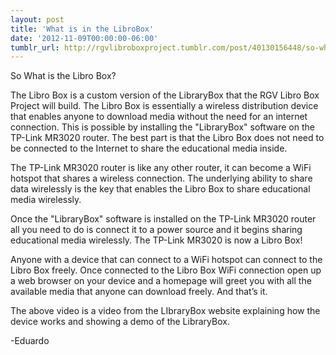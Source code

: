 ```yaml
---
layout: post
title: 'What is in the LibroBox'
date: '2012-11-09T00:00:00-06:00'
tumblr_url: http://rgvlibroboxproject.tumblr.com/post/40130156448/so-what-is-the-libro-box-the-libro-box-is-a
---
```

So What is the Libro Box?

The Libro Box is a custom version of the LibraryBox that the RGV Libro Box Project will build. The Libro Box is essentially a wireless distribution device that enables anyone to download media without the need for an internet connection. This is possible by installing the "LibraryBox" software on the TP-Link MR3020 router. The best part is that the Libro Box does not need to be connected to the Internet to share the educational media inside.

The TP-Link MR3020 router is like any other router, it can become a WiFi hotspot that shares a wireless connection. The underlying ability to share data wirelessly is the key that enables the Libro Box to share educational media wirelessly.

Once the "LibraryBox" software is installed on the TP-Link MR3020 router all you need to do is connect it to a power source and it begins sharing educational media wirelessly. The TP-Link MR3020 is now a Libro Box!

Anyone with a device that can connect to a WiFi hotspot can connect to the Libro Box freely. Once connected to the Libro Box WiFi connection open up a web browser on your device and a homepage will greet you with all the available media that anyone can download freely. And that’s it.

The above video is a video from the LIbraryBox website explaining how the  device works and showing a demo of the LibraryBox.

-Eduardo
